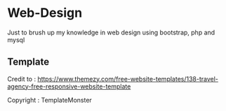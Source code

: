 # Web-Design
Just to brush up my knowledge in web design using bootstrap, php and mysql


## Template

Credit to : https://www.themezy.com/free-website-templates/138-travel-agency-free-responsive-website-template

Copyright : TemplateMonster
